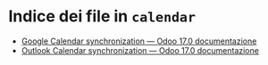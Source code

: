 # Indice dei file in `calendar`

- [Google Calendar synchronization — Odoo 17.0 documentazione](./google.md)
- [Outlook Calendar synchronization — Odoo 17.0 documentazione](./outlook.md)
